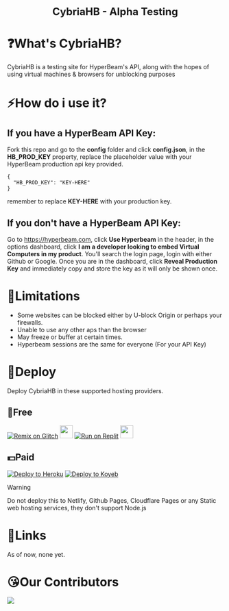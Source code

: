 <h1 align="center" style="font-size: 1.7em;">CybriaHB - Alpha Testing</h1>

# ❓What's CybriaHB?

CybriaHB is a testing site for HyperBeam's API, along with the hopes of using virtual machines &amp; browsers for unblocking purposes

# ⚡How do i use it?

## If you have a HyperBeam API Key:

Fork this repo and go to the <b>config</b> folder and click <b>config.json</b>, in the <b>HB_PROD_KEY</b> property, replace the placeholder value with your HyperBeam production api key provided.

```
{
  "HB_PROD_KEY": "KEY-HERE"
}
```

remember to replace <b>KEY-HERE</b> with your production key.

## If you don't have a HyperBeam API Key:

Go to https://hyperbeam.com, click <b>Use Hyperbeam</b> in the header, in the options dashboard, click <b>I am a developer looking to embed Virtual Computers in my product</b>. You'll search the login page, login with either Github or Google. Once you are in the dashboard, click <b>Reveal Production Key</b> and immediately copy and store the key as it will only be shown once.

# 🙁Limitations

- Some websites can be blocked either by U-block Origin or perhaps your firewalls.
- Unable to use any other aps than the browser
- May freeze or buffer at certain times.
- Hyperbeam sessions are the same for everyone (For your API Key)

# 🛫Deploy

Deploy CybriaHB in these supported hosting providers.

## 🥳Free

<a target="_blank" href="https://glitch.com/edit/#!/import/github/CybriaTech/CybriaHB"><img alt="Remix on Glitch" src="https://raw.githubusercontent.com/BinBashBanana/deploy-buttons/master/buttons/remade/glitch.svg"></a>
<a href="https://render.com/deploy?repo=https://github.com/CybriaTech/CybriaHB"><img height="30px" src="https://img.shields.io/badge/render-4f65f1.svg?style=for-the-badge&logo=render&logoColor=46e3b7"><img></a>
[![Run on Replit](https://binbashbanana.github.io/deploy-buttons/buttons/remade/replit.svg)](https://replit.com/github/CybriaTech/CybriaHB)
<a href="https://app.cyclic.sh/api/app/deploy/CybriaTech/CybriaHB"><img height="30px" src="https://img.shields.io/badge/cyclic-2e59c7.svg?style=for-the-badge&logo=cyclic&logoColor=white"><img></a>

## 💵Paid

<a target="_blank" href="https://heroku.com/deploy/?template=https://github.com/CybriaTech/CybriaHB"><img alt="Deploy to Heroku" src="https://raw.githubusercontent.com/BinBashBanana/deploy-buttons/master/buttons/remade/heroku.svg"></a>
[![Deploy to Koyeb](https://binbashbanana.github.io/deploy-buttons/buttons/remade/koyeb.svg)](https://app.koyeb.com/apps/deploy?type=git&repository=github.com/CybriaTech/CybriaHB&branch=main&name=opium&run_command=npm%start)

> [!WARNING]
> Do not deploy this to Netlify, Github Pages, Cloudflare Pages or any Static web hosting services, they don't support Node.js

# 🔗Links

As of now, none yet.

# 😘Our Contributors

<img src="https://contrib.rocks/image?repo=CybriaTech/CybriaHB">
